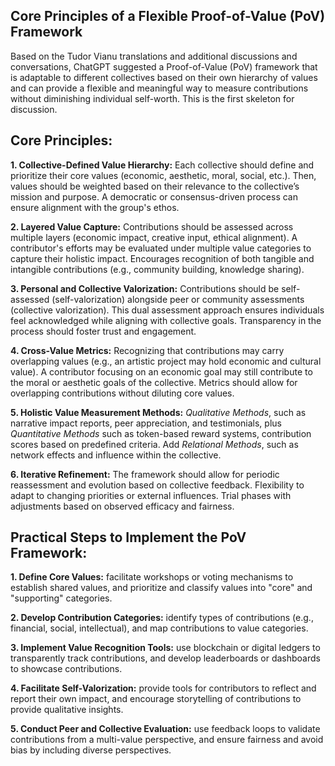 ## Core Principles of a Flexible Proof-of-Value (PoV) Framework 

Based on the Tudor Vianu translations and additional discussions and conversations, ChatGPT suggested a Proof-of-Value (PoV) framework that is adaptable to different collectives based on their own hierarchy of values and can provide a flexible and meaningful way to measure contributions without diminishing individual self-worth. This is the first skeleton for discussion.

## Core Principles:

**1. Collective-Defined Value Hierarchy:** Each collective should define and prioritize their core values (economic, aesthetic, moral, social, etc.). Then, values should be weighted based on their relevance to the collective’s mission and purpose. A democratic or consensus-driven process can ensure alignment with the group's ethos.

**2. Layered Value Capture:** Contributions should be assessed across multiple layers (economic impact, creative input, ethical alignment). A contributor's efforts may be evaluated under multiple value categories to capture their holistic impact. Encourages recognition of both tangible and intangible contributions (e.g., community building, knowledge sharing).

**3. Personal and Collective Valorization:** Contributions should be self-assessed (self-valorization) alongside peer or community assessments (collective valorization). This dual assessment approach ensures individuals feel acknowledged while aligning with collective goals. Transparency in the process should foster trust and engagement.

**4. Cross-Value Metrics:** Recognizing that contributions may carry overlapping values (e.g., an artistic project may hold economic and cultural value). A contributor focusing on an economic goal may still contribute to the moral or aesthetic goals of the collective. Metrics should allow for overlapping contributions without diluting core values.

**5. Holistic Value Measurement Methods:** *Qualitative Methods*, such as narrative impact reports, peer appreciation, and testimonials, plus *Quantitative Methods* such as token-based reward systems, contribution scores based on predefined criteria. Add *Relational Methods*, such as network effects and influence within the collective.

**6. Iterative Refinement:** The framework should allow for periodic reassessment and evolution based on collective feedback. Flexibility to adapt to changing priorities or external influences. Trial phases with adjustments based on observed efficacy and fairness.

## Practical Steps to Implement the PoV Framework:

**1. Define Core Values:** facilitate workshops or voting mechanisms to establish shared values, and prioritize and classify values into "core" and "supporting" categories.

**2. Develop Contribution Categories:** identify types of contributions (e.g., financial, social, intellectual), and map contributions to value categories.

**3. Implement Value Recognition Tools:** use blockchain or digital ledgers to transparently track contributions, and develop leaderboards or dashboards to showcase contributions.

**4. Facilitate Self-Valorization:** provide tools for contributors to reflect and report their own impact, and encourage storytelling of contributions to provide qualitative insights.

**5. Conduct Peer and Collective Evaluation:** use feedback loops to validate contributions from a multi-value perspective, and ensure fairness and avoid bias by including diverse perspectives.
